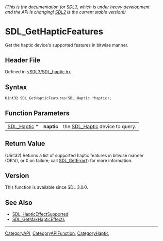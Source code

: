 ###### (This is the documentation for SDL3, which is under heavy development and the API is changing! [SDL2](https://wiki.libsdl.org/SDL2/) is the current stable version!)
# SDL_GetHapticFeatures

Get the haptic device's supported features in bitwise manner.

## Header File

Defined in [<SDL3/SDL_haptic.h>](https://github.com/libsdl-org/SDL/blob/main/include/SDL3/SDL_haptic.h)

## Syntax

```c
Uint32 SDL_GetHapticFeatures(SDL_Haptic *haptic);
```

## Function Parameters

|                            |            |                                               |
| -------------------------- | ---------- | --------------------------------------------- |
| [SDL_Haptic](SDL_Haptic) * | **haptic** | the [SDL_Haptic](SDL_Haptic) device to query. |

## Return Value

(Uint32) Returns a list of supported haptic features in bitwise manner
(OR'd), or 0 on failure; call [SDL_GetError](SDL_GetError)() for more
information.

## Version

This function is available since SDL 3.0.0.

## See Also

- [SDL_HapticEffectSupported](SDL_HapticEffectSupported)
- [SDL_GetMaxHapticEffects](SDL_GetMaxHapticEffects)

----
[CategoryAPI](CategoryAPI), [CategoryAPIFunction](CategoryAPIFunction), [CategoryHaptic](CategoryHaptic)

